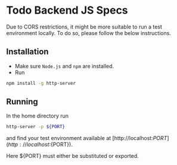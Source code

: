 # Todo Backend JS Specs

Due to CORS restrictions, it might be more suitable to run a test environment locally. To do so, please follow the below instructions.

## Installation 

- Make sure `Node.js` and `npm` are installed.
- Run 
```bash 
npm install -g http-server
```
## Running
In the home directory run
```bash
http-server -p ${PORT}
```
and find your test environment available at [http://localhost:${PORT}](http://localhost:${PORT}).

Here ${PORT} must either be substituted or exported.
